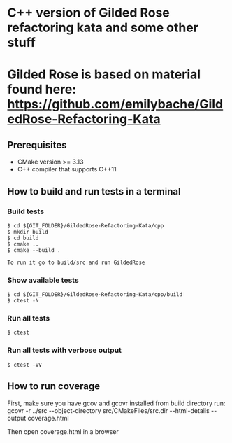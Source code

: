 # C++ version of Gilded Rose refactoring kata and some other stuff
# Gilded Rose is based on material found here: https://github.com/emilybache/GildedRose-Refactoring-Kata

## Prerequisites
* CMake version >= 3.13
* C++ compiler that supports C++11

## How to build and run tests in a terminal
 
### Build tests

    $ cd ${GIT_FOLDER}/GildedRose-Refactoring-Kata/cpp
    $ mkdir build
    $ cd build
    $ cmake ..
    $ cmake --build .

    To run it go to build/src and run GildedRose

### Show available tests

    $ cd ${GIT_FOLDER}/GildedRose-Refactoring-Kata/cpp/build
    $ ctest -N
   
### Run all tests

    $ ctest

### Run all tests with verbose output

    $ ctest -VV


## How to run coverage
First, make sure you have gcov and gcovr installed
from build directory run: 
gcovr -r ../src --object-directory src/CMakeFiles/src.dir --html-details --output coverage.html

Then open coverage.html in a browser

